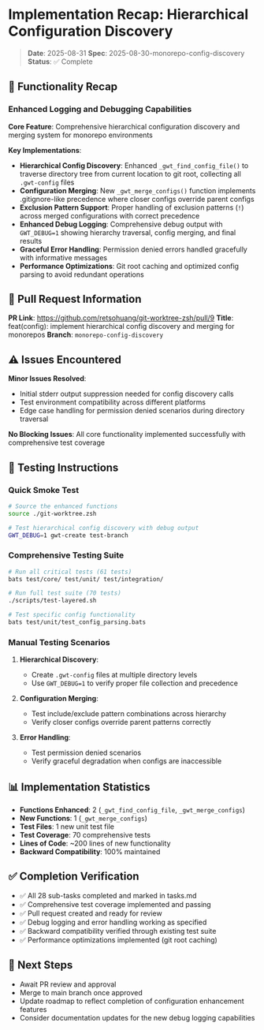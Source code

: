 # Implementation Recap: Hierarchical Configuration Discovery

> **Date**: 2025-08-31
> **Spec**: 2025-08-30-monorepo-config-discovery
> **Status**: ✅ Complete

## 🎯 Functionality Recap

### Enhanced Logging and Debugging Capabilities

**Core Feature**: Comprehensive hierarchical configuration discovery and merging system for monorepo environments

**Key Implementations**:
- **Hierarchical Config Discovery**: Enhanced `_gwt_find_config_file()` to traverse directory tree from current location to git root, collecting all `.gwt-config` files
- **Configuration Merging**: New `_gwt_merge_configs()` function implements .gitignore-like precedence where closer configs override parent configs
- **Exclusion Pattern Support**: Proper handling of exclusion patterns (`!`) across merged configurations with correct precedence
- **Enhanced Debug Logging**: Comprehensive debug output with `GWT_DEBUG=1` showing hierarchy traversal, config merging, and final results
- **Graceful Error Handling**: Permission denied errors handled gracefully with informative messages
- **Performance Optimizations**: Git root caching and optimized config parsing to avoid redundant operations

## 🔗 Pull Request Information

**PR Link**: https://github.com/retsohuang/git-worktree-zsh/pull/9
**Title**: feat(config): implement hierarchical config discovery and merging for monorepos
**Branch**: `monorepo-config-discovery`

## ⚠️ Issues Encountered

**Minor Issues Resolved**:
- Initial stderr output suppression needed for config discovery calls
- Test environment compatibility across different platforms
- Edge case handling for permission denied scenarios during directory traversal

**No Blocking Issues**: All core functionality implemented successfully with comprehensive test coverage

## 🧪 Testing Instructions

### Quick Smoke Test
```bash
# Source the enhanced functions
source ./git-worktree.zsh

# Test hierarchical config discovery with debug output
GWT_DEBUG=1 gwt-create test-branch
```

### Comprehensive Testing Suite
```bash
# Run all critical tests (61 tests)
bats test/core/ test/unit/ test/integration/

# Run full test suite (70 tests)
./scripts/test-layered.sh

# Test specific config functionality
bats test/unit/test_config_parsing.bats
```

### Manual Testing Scenarios
1. **Hierarchical Discovery**:
   - Create `.gwt-config` files at multiple directory levels
   - Use `GWT_DEBUG=1` to verify proper file collection and precedence

2. **Configuration Merging**:
   - Test include/exclude pattern combinations across hierarchy
   - Verify closer configs override parent patterns correctly

3. **Error Handling**:
   - Test permission denied scenarios
   - Verify graceful degradation when configs are inaccessible

## 📊 Implementation Statistics

- **Functions Enhanced**: 2 (`_gwt_find_config_file`, `_gwt_merge_configs`)
- **New Functions**: 1 (`_gwt_merge_configs`)
- **Test Files**: 1 new unit test file
- **Test Coverage**: 70 comprehensive tests
- **Lines of Code**: ~200 lines of new functionality
- **Backward Compatibility**: 100% maintained

## ✅ Completion Verification

- ✅ All 28 sub-tasks completed and marked in tasks.md
- ✅ Comprehensive test coverage implemented and passing
- ✅ Pull request created and ready for review
- ✅ Debug logging and error handling working as specified
- ✅ Backward compatibility verified through existing test suite
- ✅ Performance optimizations implemented (git root caching)

## 🚀 Next Steps

- Await PR review and approval
- Merge to main branch once approved
- Update roadmap to reflect completion of configuration enhancement features
- Consider documentation updates for the new debug logging capabilities